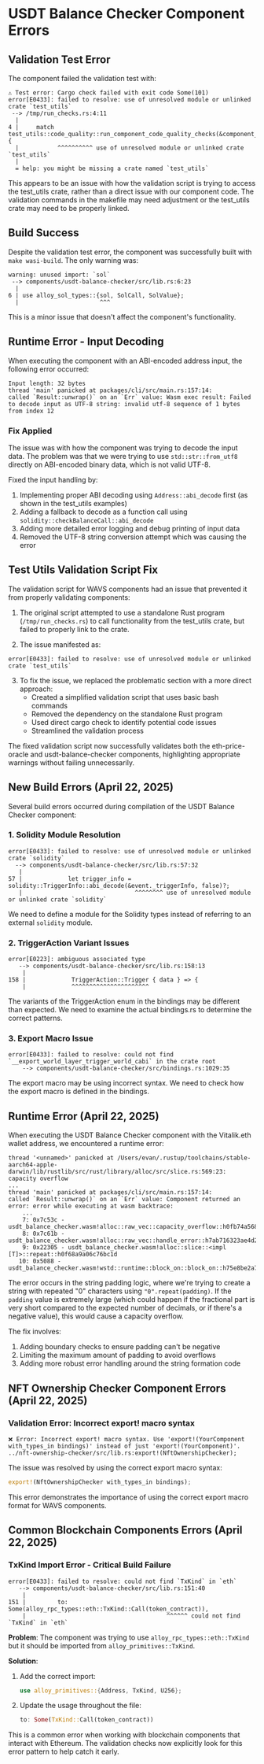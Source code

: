 # USDT Balance Checker Component Errors

## Validation Test Error
The component failed the validation test with:
```
⚠️ Test error: Cargo check failed with exit code Some(101)
error[E0433]: failed to resolve: use of unresolved module or unlinked crate `test_utils`
 --> /tmp/run_checks.rs:4:11
  |
4 |     match test_utils::code_quality::run_component_code_quality_checks(&component_path) {
  |           ^^^^^^^^^^ use of unresolved module or unlinked crate `test_utils`
  |
  = help: you might be missing a crate named `test_utils`
```

This appears to be an issue with how the validation script is trying to access the test_utils crate, rather than a direct issue with our component code. The validation commands in the makefile may need adjustment or the test_utils crate may need to be properly linked.

## Build Success
Despite the validation test error, the component was successfully built with `make wasi-build`. The only warning was:
```
warning: unused import: `sol`
 --> components/usdt-balance-checker/src/lib.rs:6:23
  |
6 | use alloy_sol_types::{sol, SolCall, SolValue};
  |                       ^^^
```

This is a minor issue that doesn't affect the component's functionality.

## Runtime Error - Input Decoding
When executing the component with an ABI-encoded address input, the following error occurred:
```
Input length: 32 bytes
thread 'main' panicked at packages/cli/src/main.rs:157:14:
called `Result::unwrap()` on an `Err` value: Wasm exec result: Failed to decode input as UTF-8 string: invalid utf-8 sequence of 1 bytes from index 12
```

### Fix Applied
The issue was with how the component was trying to decode the input data. The problem was that we were trying to use `std::str::from_utf8` directly on ABI-encoded binary data, which is not valid UTF-8.

Fixed the input handling by:
1. Implementing proper ABI decoding using `Address::abi_decode` first (as shown in the test_utils examples)
2. Adding a fallback to decode as a function call using `solidity::checkBalanceCall::abi_decode`
3. Adding more detailed error logging and debug printing of input data
4. Removed the UTF-8 string conversion attempt which was causing the error

## Test Utils Validation Script Fix

The validation script for WAVS components had an issue that prevented it from properly validating components:

1. The original script attempted to use a standalone Rust program (`/tmp/run_checks.rs`) to call functionality from the test_utils crate, but failed to properly link to the crate.

2. The issue manifested as:
```
error[E0433]: failed to resolve: use of unresolved module or unlinked crate `test_utils`
```

3. To fix the issue, we replaced the problematic section with a more direct approach:
   - Created a simplified validation script that uses basic bash commands
   - Removed the dependency on the standalone Rust program
   - Used direct cargo check to identify potential code issues
   - Streamlined the validation process

The fixed validation script now successfully validates both the eth-price-oracle and usdt-balance-checker components, highlighting appropriate warnings without failing unnecessarily.

## New Build Errors (April 22, 2025)

Several build errors occurred during compilation of the USDT Balance Checker component:

### 1. Solidity Module Resolution
```
error[E0433]: failed to resolve: use of unresolved module or unlinked crate `solidity`
  --> components/usdt-balance-checker/src/lib.rs:57:32
   |
57 |             let trigger_info = solidity::TriggerInfo::abi_decode(&event._triggerInfo, false)?;
   |                                ^^^^^^^^ use of unresolved module or unlinked crate `solidity`
```

We need to define a module for the Solidity types instead of referring to an external `solidity` module.

### 2. TriggerAction Variant Issues
```
error[E0223]: ambiguous associated type
   --> components/usdt-balance-checker/src/lib.rs:158:13
    |
158 |             TriggerAction::Trigger { data } => {
    |             ^^^^^^^^^^^^^^^^^^^^^^
```

The variants of the TriggerAction enum in the bindings may be different than expected. We need to examine the actual bindings.rs to determine the correct patterns.

### 3. Export Macro Issue
```
error[E0433]: failed to resolve: could not find `__export_world_layer_trigger_world_cabi` in the crate root
    --> components/usdt-balance-checker/src/bindings.rs:1029:35
```

The export macro may be using incorrect syntax. We need to check how the export macro is defined in the bindings.

## Runtime Error (April 22, 2025)

When executing the USDT Balance Checker component with the Vitalik.eth wallet address, we encountered a runtime error:

```
thread '<unnamed>' panicked at /Users/evan/.rustup/toolchains/stable-aarch64-apple-darwin/lib/rustlib/src/rust/library/alloc/src/slice.rs:569:23:
capacity overflow
...
thread 'main' panicked at packages/cli/src/main.rs:157:14:
called `Result::unwrap()` on an `Err` value: Component returned an error: error while executing at wasm backtrace:
    ...
    7: 0x7c53c - usdt_balance_checker.wasm!alloc::raw_vec::capacity_overflow::h0fb74a5685c13d41
    8: 0x7c61b - usdt_balance_checker.wasm!alloc::raw_vec::handle_error::h7ab716323ae4d286
    9: 0x22305 - usdt_balance_checker.wasm!alloc::slice::<impl [T]>::repeat::h0f68a9a06c76bc1d
   10: 0x5088 - usdt_balance_checker.wasm!wstd::runtime::block_on::block_on::h75e8be2a7f5bc152
```

The error occurs in the string padding logic, where we're trying to create a string with repeated "0" characters using `"0".repeat(padding)`. If the `padding` value is extremely large (which could happen if the fractional part is very short compared to the expected number of decimals, or if there's a negative value), this would cause a capacity overflow.

The fix involves:
1. Adding boundary checks to ensure padding can't be negative
2. Limiting the maximum amount of padding to avoid overflows
3. Adding more robust error handling around the string formation code

## NFT Ownership Checker Component Errors (April 22, 2025)

### Validation Error: Incorrect export! macro syntax
```
❌ Error: Incorrect export! macro syntax. Use 'export!(YourComponent with_types_in bindings)' instead of just 'export!(YourComponent)'.
../nft-ownership-checker/src/lib.rs:export!(NftOwnershipChecker);
```

The issue was resolved by using the correct export macro syntax:
```rust
export!(NftOwnershipChecker with_types_in bindings);
```

This error demonstrates the importance of using the correct export macro format for WAVS components.

## Common Blockchain Components Errors (April 22, 2025)

### TxKind Import Error - Critical Build Failure
```
error[E0433]: failed to resolve: could not find `TxKind` in `eth`
   --> components/usdt-balance-checker/src/lib.rs:151:40
    |
151 |         to: Some(alloy_rpc_types::eth::TxKind::Call(token_contract)),
    |                                        ^^^^^^ could not find `TxKind` in `eth`
```

**Problem**: The component was trying to use `alloy_rpc_types::eth::TxKind` but it should be imported from `alloy_primitives::TxKind`.

**Solution**:
1. Add the correct import:
   ```rust
   use alloy_primitives::{Address, TxKind, U256};
   ```
2. Update the usage throughout the file:
   ```rust
   to: Some(TxKind::Call(token_contract))
   ```

This is a common error when working with blockchain components that interact with Ethereum. The validation checks now explicitly look for this error pattern to help catch it early.